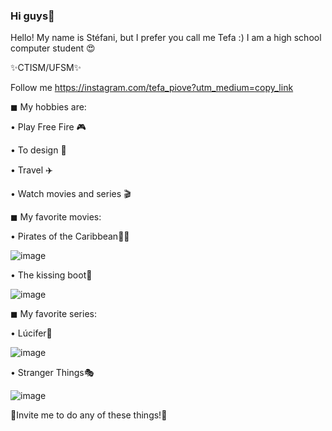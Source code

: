 ### Hi guys💭

Hello! My name is Stéfani, but I prefer you call me Tefa :)
I am a high school computer student 😍

✨CTISM/UFSM✨


Follow me https://instagram.com/tefa_piove?utm_medium=copy_link 

◼ My hobbies are:

•	Play Free Fire 🎮

•	To design 🎨

•	Travel ✈️

•	Watch movies and series 🎬


◼ My favorite movies:

• Pirates of the Caribbean🏴‍☠️

![image](https://user-images.githubusercontent.com/85496004/125177923-3dad5800-e1b6-11eb-930c-ef9feedcd8dd.png)

• The kissing boot💋

![image](https://user-images.githubusercontent.com/85496004/125177982-c62bf880-e1b6-11eb-8361-b30619b0b235.png)


◼ My favorite series:

• Lúcifer👿

![image](https://user-images.githubusercontent.com/85496004/125178099-e0b2a180-e1b7-11eb-94e4-7f4d97e1208e.png)


• Stranger Things🎭

![image](https://user-images.githubusercontent.com/85496004/125178101-ea3c0980-e1b7-11eb-9948-71e72a6434e2.png)


💖Invite me to do any of these things!💖
